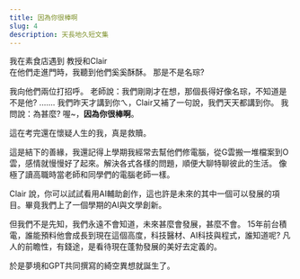 ```yaml
---
title: 因為你很棒啊
slug: 4
description: 天長地久短文集
---
```


我在素食店遇到 教授和Clair  
在他們走進門時，我聽到他們奚奚酥酥。
那是不是名琮?

我向他們兩位打招呼。
老師說：我們剛剛才在想，那個長得好像名琮，不知道是不是他?
.......
我們昨天才講到你ㄟ，Clair又補了一句說，我們天天都講到你。
我問說：為甚麼?
喔~，**因為你很棒啊**。

這在考完還在懷疑人生的我，真是救贖。

這是結下的善緣，我還記得上學期我經常去幫他們修電腦，從G雲搬一堆檔案到O雲，感情就慢慢好了起來。解決各式各樣的問題，順便大聊特聊彼此的生活。
像極了讀高職時當老師和同學們的電腦老師一樣。

Clair 說，你可以試試看用AI輔助創作，這也許是未來的其中一個可以發展的項目。畢竟我們上了一個學期的AI與文學創新。

但我們不是先知，我們永遠不會知道，未來甚麼會發展，甚麼不會。
15年前台積電，誰能預料他會成長到現在這個高度，科技醫材、AI科技與程式，誰知道呢?
凡人的前瞻性，有錢途，是看待現在蓬勃發展的美好去定義的。

於是夢境和GPT共同撰寫的綺空異想就誕生了。

